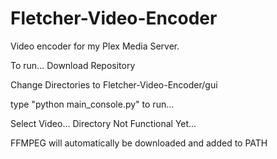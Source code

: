 # Fletcher-Video-Encoder
Video encoder for my Plex Media Server.

To run... Download Repository

Change Directories to Fletcher-Video-Encoder/gui

type "python main_console.py" to run...

Select Video... Directory Not Functional Yet...

FFMPEG will automatically be downloaded and added to PATH